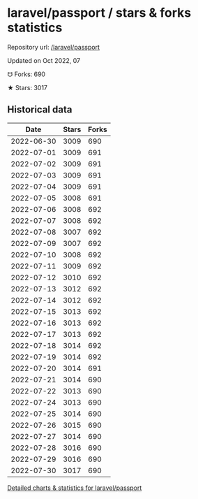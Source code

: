 # laravel/passport / stars & forks statistics

Repository url: [/laravel/passport](https://github.com/laravel/passport)

Updated on Oct 2022, 07

☋ Forks: 690

★ Stars: 3017

## Historical data
| Date | Stars | Forks |
|------|-------|-------|
| 2022-06-30 | 3009 | 690 | 
| 2022-07-01 | 3009 | 691 | 
| 2022-07-02 | 3009 | 691 | 
| 2022-07-03 | 3009 | 691 | 
| 2022-07-04 | 3009 | 691 | 
| 2022-07-05 | 3008 | 691 | 
| 2022-07-06 | 3008 | 692 | 
| 2022-07-07 | 3008 | 692 | 
| 2022-07-08 | 3007 | 692 | 
| 2022-07-09 | 3007 | 692 | 
| 2022-07-10 | 3008 | 692 | 
| 2022-07-11 | 3009 | 692 | 
| 2022-07-12 | 3010 | 692 | 
| 2022-07-13 | 3012 | 692 | 
| 2022-07-14 | 3012 | 692 | 
| 2022-07-15 | 3013 | 692 | 
| 2022-07-16 | 3013 | 692 | 
| 2022-07-17 | 3013 | 692 | 
| 2022-07-18 | 3014 | 692 | 
| 2022-07-19 | 3014 | 692 | 
| 2022-07-20 | 3014 | 691 | 
| 2022-07-21 | 3014 | 690 | 
| 2022-07-22 | 3013 | 690 | 
| 2022-07-24 | 3013 | 690 | 
| 2022-07-25 | 3014 | 690 | 
| 2022-07-26 | 3015 | 690 | 
| 2022-07-27 | 3014 | 690 | 
| 2022-07-28 | 3016 | 690 | 
| 2022-07-29 | 3016 | 690 | 
| 2022-07-30 | 3017 | 690 | 


[Detailed charts & statistics for laravel/passport](https://reviewgithub.com/rep/laravel/passport)
